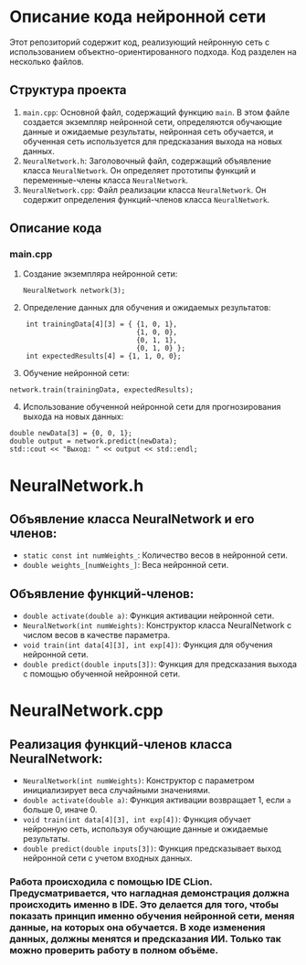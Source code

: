 # Описание кода нейронной сети

Этот репозиторий содержит код, реализующий нейронную сеть с использованием объектно-ориентированного подхода. Код разделен на несколько файлов.

## Структура проекта

1. `main.cpp`: Основной файл, содержащий функцию `main`. В этом файле создается экземпляр нейронной сети, определяются обучающие данные и ожидаемые результаты, нейронная сеть обучается, и обученная сеть используется для предсказания выхода на новых данных.
2. `NeuralNetwork.h`: Заголовочный файл, содержащий объявление класса `NeuralNetwork`. Он определяет прототипы функций и переменные-члены класса `NeuralNetwork`.
3. `NeuralNetwork.cpp`: Файл реализации класса `NeuralNetwork`. Он содержит определения функций-членов класса `NeuralNetwork`.


## Описание кода

### main.cpp

1. Создание экземпляра нейронной сети:
   ```
   NeuralNetwork network(3);
   ```
2. Определение данных для обучения и ожидаемых результатов:
```
    int trainingData[4][3] = { {1, 0, 1},
                               {1, 0, 0},
                               {0, 1, 1},
                               {0, 1, 0} };
    int expectedResults[4] = {1, 1, 0, 0};
   ```
3. Обучение нейронной сети:
```
network.train(trainingData, expectedResults);
```
4. Использование обученной нейронной сети для прогнозирования выхода на новых данных:
```
double newData[3] = {0, 0, 1};
double output = network.predict(newData);
std::cout << "Выход: " << output << std::endl;
```
# NeuralNetwork.h

## Объявление класса NeuralNetwork и его членов:

- `static const int numWeights_`: Количество весов в нейронной сети.
- `double weights_[numWeights_]`: Веса нейронной сети.

## Объявление функций-членов:

- `double activate(double a)`: Функция активации нейронной сети.
- `NeuralNetwork(int numWeights)`: Конструктор класса NeuralNetwork с числом весов в качестве параметра.
- `void train(int data[4][3], int exp[4])`: Функция для обучения нейронной сети.
- `double predict(double inputs[3])`: Функция для предсказания выхода с помощью обученной нейронной сети.
# NeuralNetwork.cpp

## Реализация функций-членов класса NeuralNetwork:
- `NeuralNetwork(int numWeights)`: Конструктор с параметром инициализирует веса случайными значениями.
- `double activate(double a)`: Функция активации возвращает 1, если `a` больше 0, иначе 0.
- `void train(int data[4][3], int exp[4])`: Функция обучает нейронную сеть, используя обучающие данные и ожидаемые результаты.
- `double predict(double inputs[3])`: Функция предсказывает выход нейронной сети с учетом входных данных.





### Работа происходила с помощью IDE CLion. Предусматривается, что нагладная демонстрация должна происходить именно в IDE. Это делается для того, чтобы показать принцип именно обучения нейронной сети, меняя данные, на которых она обучается. В ходе изменения данных, должны менятся и предсказания ИИ. Только так можно проверить работу в полном объёме. 
